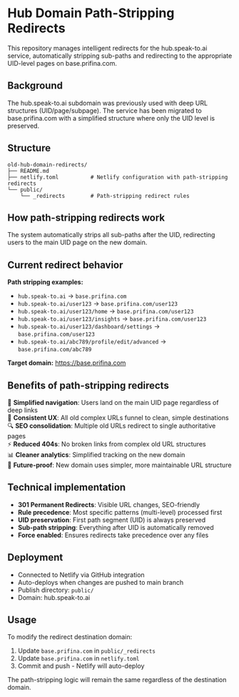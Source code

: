 # Hub Domain Path-Stripping Redirects

This repository manages intelligent redirects for the hub.speak-to.ai service, automatically stripping sub-paths and redirecting to the appropriate UID-level pages on base.prifina.com.

## Background

The hub.speak-to.ai subdomain was previously used with deep URL structures (UID/page/subpage). The service has been migrated to base.prifina.com with a simplified structure where only the UID level is preserved.

## Structure

```
old-hub-domain-redirects/
├── README.md
├── netlify.toml          # Netlify configuration with path-stripping redirects
└── public/
    └── _redirects        # Path-stripping redirect rules
```

## How path-stripping redirects work

The system automatically strips all sub-paths after the UID, redirecting users to the main UID page on the new domain.

## Current redirect behavior

**Path stripping examples:**
- `hub.speak-to.ai` → `base.prifina.com`
- `hub.speak-to.ai/user123` → `base.prifina.com/user123`
- `hub.speak-to.ai/user123/home` → `base.prifina.com/user123`
- `hub.speak-to.ai/user123/insights` → `base.prifina.com/user123`
- `hub.speak-to.ai/user123/dashboard/settings` → `base.prifina.com/user123`
- `hub.speak-to.ai/abc789/profile/edit/advanced` → `base.prifina.com/abc789`

**Target domain:** https://base.prifina.com

## Benefits of path-stripping redirects

🎯 **Simplified navigation**: Users land on the main UID page regardless of deep links  
📱 **Consistent UX**: All old complex URLs funnel to clean, simple destinations  
🔍 **SEO consolidation**: Multiple old URLs redirect to single authoritative pages  
⚡ **Reduced 404s**: No broken links from complex old URL structures  
📊 **Cleaner analytics**: Simplified tracking on the new domain  
🔗 **Future-proof**: New domain uses simpler, more maintainable URL structure  

## Technical implementation

- **301 Permanent Redirects**: Visible URL changes, SEO-friendly
- **Rule precedence**: Most specific patterns (multi-level) processed first
- **UID preservation**: First path segment (UID) is always preserved
- **Sub-path stripping**: Everything after UID is automatically removed
- **Force enabled**: Ensures redirects take precedence over any files

## Deployment

- Connected to Netlify via GitHub integration
- Auto-deploys when changes are pushed to main branch
- Publish directory: `public/`
- Domain: hub.speak-to.ai

## Usage

To modify the redirect destination domain:
1. Update `base.prifina.com` in `public/_redirects`
2. Update `base.prifina.com` in `netlify.toml`
3. Commit and push - Netlify will auto-deploy

The path-stripping logic will remain the same regardless of the destination domain.